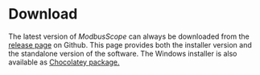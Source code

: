 # Download

The latest version of *ModbusScope* can always be downloaded from the [release page](https://github.com/ModbusScope/ModbusScope/releases) on Github. This page provides both the installer version and the standalone version of the software. The Windows installer is also available as [Chocolatey package.](https://community.chocolatey.org/packages/modbusscope)


